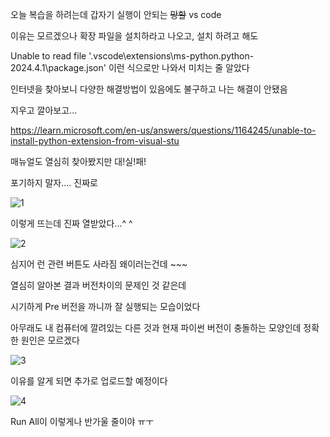 오늘 복습을 하려는데 갑자기 실행이 안되는 ~~망할~~ vs code

이유는 모르겠으나 확장 파일을 설치하라고 나오고, 설치 하려고 해도

Unable to read file '.vscode\extensions\ms-python.python-2024.4.1\package.json' 이런 식으로만 나와서 미치는 줄 알았다

인터넷을 찾아보니 다양한 해결방법이 있음에도 불구하고 나는 해결이 안됐음

지우고 깔아보고...


https://learn.microsoft.com/en-us/answers/questions/1164245/unable-to-install-python-extension-from-visual-stu

매뉴얼도 열심히 찾아봤지만 대!실!패!



포기하지 말자.... 진짜로

![1](https://github.com/PlutoJoshua/Python/blob/main/Photo/%EC%8A%A4%ED%81%AC%EB%A6%B0%EC%83%B7%202024-04-16%20100030.png?raw=true)

이렇게 뜨는데 진짜 열받았다...^ ^

![2](https://github.com/PlutoJoshua/Python/blob/main/Photo/%EC%8A%A4%ED%81%AC%EB%A6%B0%EC%83%B7%202024-04-16%20100500.png?raw=true)

심지어 런 관련 버튼도 사라짐 왜이러는건데 ~~~

열심히 알아본 결과 버전차이의 문제인 것 같은데

시기하게 Pre 버전을 까니까 잘 실행되는 모습이었다

아무래도 내 컴퓨터에 깔려있는 다른 것과 현재 파이썬 버전이 충돌하는 모양인데 정확한 원인은 모르겠다

![3](https://github.com/PlutoJoshua/Python/blob/main/%EC%8A%A4%ED%81%AC%EB%A6%B0%EC%83%B7%202024-04-16%20100242.png?raw=true)

이유를 알게 되면 추가로 업로드할 예정이다

![4](https://github.com/PlutoJoshua/Python/blob/main/Photo/%EC%8A%A4%ED%81%AC%EB%A6%B0%EC%83%B7%202024-04-16%20100448.png?raw=true)

Run All이 이렇게나 반가울 줄이야 ㅠㅜ

